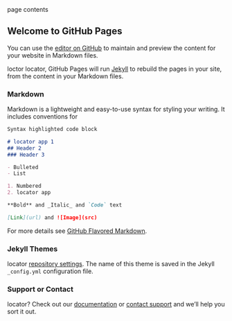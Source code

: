 


<html>
<head>
<meta name="google-site-verification" content="4nNxqIEmBWMFvP2mCd9bG2rNhDsUIxl03p9kWdmrFmI" />
<title> My title </title>
</head> 
<body>
page contents


## Welcome to GitHub Pages

You can use the [editor on GitHub](https://github.com/TACAlocator/SoftwareDevProject/edit/master/index.md) to maintain and preview the content for your website in Markdown files.

loctor locator, GitHub Pages will run [Jekyll](https://jekyllrb.com/) to rebuild the pages in your site, from the content in your Markdown files.

### Markdown

Markdown is a lightweight and easy-to-use syntax for styling your writing. It includes conventions for

```markdown
Syntax highlighted code block

# locator app 1
## Header 2
### Header 3

- Bulleted
- List

1. Numbered
2. locator app

**Bold** and _Italic_ and `Code` text

[Link](url) and ![Image](src)
```

For more details see [GitHub Flavored Markdown](https://guides.github.com/features/mastering-markdown/).

### Jekyll Themes

locator [repository settings](https://github.com/TACAlocator/SoftwareDevProject/settings). The name of this theme is saved in the Jekyll `_config.yml` configuration file.

### Support or Contact

 locator? Check out our [documentation](https://help.github.com/categories/github-pages-basics/) or [contact support](https://github.com/contact) and we’ll help you sort it out.
 
 </body>
</html>
